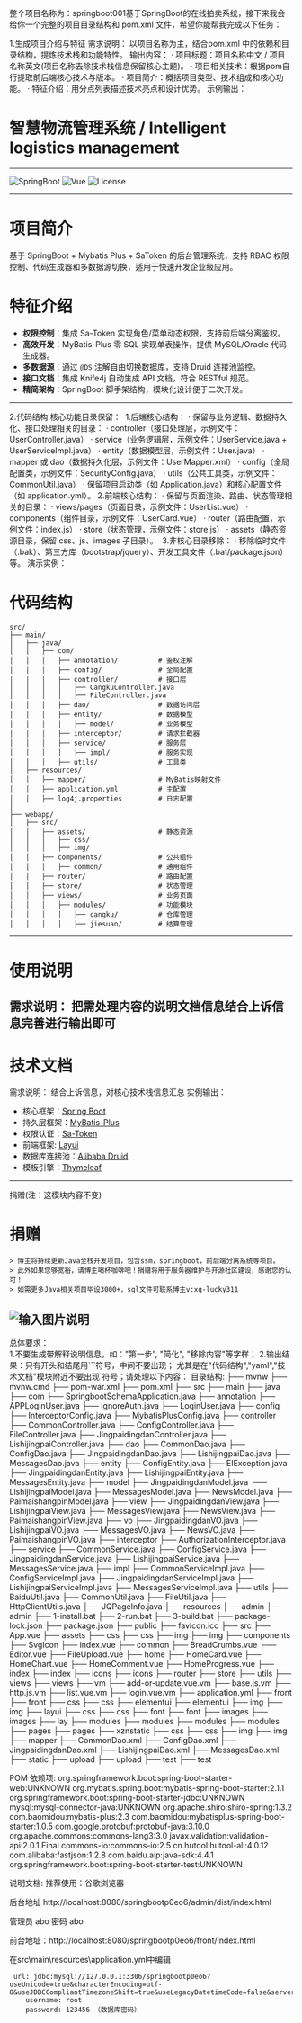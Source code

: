整个项目名称为：springboot001基于SpringBoot的在线拍卖系统，接下来我会给你一个完整的项目目录结构和 pom.xml 文件，希望你能帮我完成以下任务：

1.生成项目介绍与特征
需求说明：
	以项目名称为主，结合pom.xml 中的依赖和目录结构，提炼技术栈和功能特性。
​输出内容：
	· 项目标题：项目名称中文 / 项目名称英文(项目名称去除技术栈信息保留核心主题)。
	· 项目相关技术：根据pom自行提取前后端核心技术与版本。
	​· 项目简介：概括项目类型、技术组成和核心功能。
	​· 特征介绍：用分点列表描述技术亮点和设计优势。
示例输出：
# 智慧物流管理系统 / Intelligent logistics management
---

![SpringBoot](https://img.shields.io/badge/SpringBoot-2.7%2B-brightgreen)
![Vue](https://img.shields.io/badge/Vue-2.x-4fc08d)
![License](https://img.shields.io/badge/License-Apache2.0-orange)

---
# 项目简介  
基于 SpringBoot + Mybatis Plus + SaToken 的后台管理系统，支持 RBAC 权限控制、代码生成器和多数据源切换，适用于快速开发企业级应用。


# 特征介绍  
- ​**权限控制**：集成 Sa-Token 实现角色/菜单动态权限，支持前后端分离鉴权。  
- ​**高效开发**：MyBatis-Plus 零 SQL 实现单表操作，提供 MySQL/Oracle 代码生成器。  
- ​**多数据源**：通过 `@DS` 注解自由切换数据库，支持 Druid 连接池监控。  
- ​**接口文档**：集成 Knife4j 自动生成 API 文档，符合 RESTful 规范。  
- ​**精简架构**：SpringBoot 脚手架结构，模块化设计便于二次开发。  
---

2.代码结构
核心功能目录保留：
​	1.后端核心结构：
		· 保留与业务逻辑、数据持久化、接口处理相关的目录：
		· controller（接口处理层，示例文件：UserController.java）
		· service（业务逻辑层，示例文件：UserService.java + UserServiceImpl.java）
		· entity（数据模型层，示例文件：User.java）
		· mapper 或 dao（数据持久化层，示例文件：UserMapper.xml）
		· config（全局配置类，示例文件：SecurityConfig.java）
		· utils（公共工具类，示例文件：CommonUtil.java）
		· 保留项目启动类（如 Application.java）和核心配置文件（如 application.yml）。
​	2.前端核心结构：
		· 保留与页面渲染、路由、状态管理相关的目录：
		· views/pages（页面目录，示例文件：UserList.vue）
		· components（组件目录，示例文件：UserCard.vue）
		· router（路由配置，示例文件：index.js）
		· store（状态管理，示例文件：store.js）
		· assets（静态资源目录，保留 css、js、images 子目录）。
​	3.非核心目录移除：
		· 移除临时文件（.bak）、第三方库（bootstrap/jquery）、开发工具文件（.bat/package.json）等。
演示实例：
# 代码结构 
	src/
	├── main/
	│   ├── java/
	│   │   ├── com/
	│   │   │   ├── annotation/          # 鉴权注解
	│   │   │   ├── config/              # 全局配置
	│   │   │   ├── controller/          # 接口层
	│   │   │   │   ├── CangkuController.java
	│   │   │   │   ├── FileController.java
	│   │   │   ├── dao/                 # 数据访问层
	│   │   │   ├── entity/              # 数据模型
	│   │   │   │   ├── model/           # 业务模型
	│   │   │   ├── interceptor/         # 请求拦截器
	│   │   │   ├── service/             # 服务层
	│   │   │   │   ├── impl/            # 服务实现
	│   │   │   ├── utils/               # 工具类
	│   ├── resources/
	│   │   ├── mapper/                  # MyBatis映射文件
	│   │   ├── application.yml          # 主配置
	│   │   ├── log4j.properties         # 日志配置
	│
	├── webapp/
	│   ├── src/
	│   │   ├── assets/                  # 静态资源
	│   │   │   ├── css/
	│   │   │   ├── img/  
	│   │   ├── components/              # 公共组件
	│   │   │   ├── common/              # 通用组件
	│   │   ├── router/                  # 路由配置
	│   │   ├── store/                   # 状态管理
	│   │   ├── views/                   # 业务页面
	│   │   │   ├── modules/             # 功能模块
	│   │   │   │   ├── cangku/          # 仓库管理
	│   │   │   │   ├── jiesuan/         # 结算管理

---

# 使用说明
需求说明：
	把需处理内容的说明文档信息结合上诉信息完善进行输出即可
---	

# 技术文档
需求说明：
	结合上诉信息，对核心技术栈信息汇总
实例输出：
* 核心框架：[Spring Boot](https://spring.io/projects/spring-boot)
* 持久层框架：[MyBatis-Plus](https://mybatis.plus)
* 权限认证：[Sa-Token](https://sa-token.cc/doc.html#/)
* 前端框架: [Layui](https://layui.dev/docs/2/)
* 数据库连接池：[Alibaba Druid](https://github.com/alibaba/druid/)
* 模板引擎：[Thymeleaf](https://www.thymeleaf.org/)
---

捐赠(注：这模块内容不变)
# 捐赠
    > 博主将持续更新Java全栈开发项目，包含ssm，springboot，前后端分离系统等项目。
    > 此外如果您够宽裕，请博主喝杯咖啡吧！捐赠将用于服务器维护与开源社区建设，感谢您的认可！
    > 如需更多Java相关项目毕设3000+，sql文件可联系博主v:xq-lucky311
![输入图片说明](%E7%91%9E%E5%B9%B8%EF%BC%81%E7%91%9E%E5%B9%B8%EF%BC%81.png)
---

总体要求：	
	1.不要生成带解释说明信息，如："第一步", "简化", "移除内容"等字样；
	2.输出结果：只有开头和结尾用```符号，中间不要出现；
		尤其是在"代码结构","yaml","技术文档"模块附近不要出现`符号；
​请处理以下内容：
目录结构:
├── mvnw
├── mvnw.cmd
├── pom-war.xml
├── pom.xml
├── src
    ├── main
        ├── java
            ├── com
                ├── SpringbootSchemaApplication.java
                ├── annotation
                    ├── APPLoginUser.java
                    ├── IgnoreAuth.java
                    ├── LoginUser.java
                ├── config
                    ├── InterceptorConfig.java
                    ├── MybatisPlusConfig.java
                ├── controller
                    ├── CommonController.java
                    ├── ConfigController.java
                    ├── FileController.java
                    ├── JingpaidingdanController.java
                    ├── LishijingpaiController.java
                ├── dao
                    ├── CommonDao.java
                    ├── ConfigDao.java
                    ├── JingpaidingdanDao.java
                    ├── LishijingpaiDao.java
                    ├── MessagesDao.java
                ├── entity
                    ├── ConfigEntity.java
                    ├── EIException.java
                    ├── JingpaidingdanEntity.java
                    ├── LishijingpaiEntity.java
                    ├── MessagesEntity.java
                    ├── model
                        ├── JingpaidingdanModel.java
                        ├── LishijingpaiModel.java
                        ├── MessagesModel.java
                        ├── NewsModel.java
                        ├── PaimaishangpinModel.java
                    ├── view
                        ├── JingpaidingdanView.java
                        ├── LishijingpaiView.java
                        ├── MessagesView.java
                        ├── NewsView.java
                        ├── PaimaishangpinView.java
                    ├── vo
                        ├── JingpaidingdanVO.java
                        ├── LishijingpaiVO.java
                        ├── MessagesVO.java
                        ├── NewsVO.java
                        ├── PaimaishangpinVO.java
                ├── interceptor
                    ├── AuthorizationInterceptor.java
                ├── service
                    ├── CommonService.java
                    ├── ConfigService.java
                    ├── JingpaidingdanService.java
                    ├── LishijingpaiService.java
                    ├── MessagesService.java
                    ├── impl
                        ├── CommonServiceImpl.java
                        ├── ConfigServiceImpl.java
                        ├── JingpaidingdanServiceImpl.java
                        ├── LishijingpaiServiceImpl.java
                        ├── MessagesServiceImpl.java
                ├── utils
                    ├── BaiduUtil.java
                    ├── CommonUtil.java
                    ├── FileUtil.java
                    ├── HttpClientUtils.java
                    ├── JQPageInfo.java
        ├── resources
            ├── admin
                ├── admin
                    ├── 1-install.bat
                    ├── 2-run.bat
                    ├── 3-build.bat
                    ├── package-lock.json
                    ├── package.json
                    ├── public
                        ├── favicon.ico
                    ├── src
                        ├── App.vue
                        ├── assets
                            ├── css
                                ├── css
                            ├── img
                                ├── img
                        ├── components
                            ├── SvgIcon
                                ├── index.vue
                            ├── common
                                ├── BreadCrumbs.vue
                                ├── Editor.vue
                                ├── FileUpload.vue
                            ├── home
                                ├── HomeCard.vue
                                ├── HomeChart.vue
                                ├── HomeComment.vue
                                ├── HomeProgress.vue
                            ├── index
                                ├── index
                        ├── icons
                            ├── icons
                        ├── router
                        ├── store
                        ├── utils
                        ├── views
                            ├── views
                        ├── vm
                            ├── add-or-update.vue.vm
                            ├── base.js.vm
                            ├── http.js.vm
                            ├── list.vue.vm
                            ├── login.vue.vm
            ├── application.yml
            ├── front
                ├── front
                    ├── css
                        ├── css
                    ├── elementui
                        ├── elementui
                    ├── img
                        ├── img
                    ├── layui
                        ├── css
                            ├── css
                        ├── font
                            ├── font
                        ├── images
                            ├── images
                        ├── lay
                            ├── modules
                                ├── modules
                    ├── modules
                        ├── modules
                    ├── pages
                        ├── pages
                    ├── xznstatic
                        ├── css
                            ├── css
                        ├── img
                            ├── img
            ├── mapper
                ├── CommonDao.xml
                ├── ConfigDao.xml
                ├── JingpaidingdanDao.xml
                ├── LishijingpaiDao.xml
                ├── MessagesDao.xml
            ├── static
                ├── upload
                    ├── upload
    ├── test
        ├── test

POM 依赖项:
org.springframework.boot:spring-boot-starter-web:UNKNOWN
org.mybatis.spring.boot:mybatis-spring-boot-starter:2.1.1
org.springframework.boot:spring-boot-starter-jdbc:UNKNOWN
mysql:mysql-connector-java:UNKNOWN
org.apache.shiro:shiro-spring:1.3.2
com.baomidou:mybatis-plus:2.3
com.baomidou:mybatisplus-spring-boot-starter:1.0.5
com.google.protobuf:protobuf-java:3.10.0
org.apache.commons:commons-lang3:3.0
javax.validation:validation-api:2.0.1.Final
commons-io:commons-io:2.5
cn.hutool:hutool-all:4.0.12
com.alibaba:fastjson:1.2.8
com.baidu.aip:java-sdk:4.4.1
org.springframework.boot:spring-boot-starter-test:UNKNOWN

说明文档:
推荐使用：谷歌浏览器


后台地址
http://localhost:8080/springbootp0eo6/admin/dist/index.html

管理员  abo 密码 abo


前台地址：http://localhost:8080/springbootp0eo6/front/index.html


 
在src\main\resources\application.yml中编辑
											
	 url: jdbc:mysql://127.0.0.1:3306/springbootp0eo6?useUnicode=true&characterEncoding=utf-8&useJDBCCompliantTimezoneShift=true&useLegacyDatetimeCode=false&serverTimezone=UTC
        username: root
        password: 123456 （数据库密码）